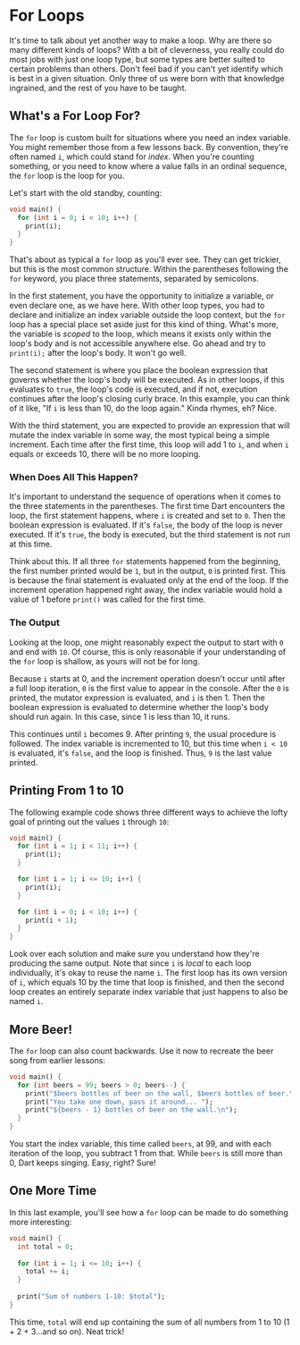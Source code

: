 # For Loops

It's time to talk about yet another way to make a loop. Why are there so many different kinds of loops? With a bit of cleverness, you really could do most jobs with just one loop type, but some types are better suited to certain problems than others. Don't feel bad if you can't yet identify which is best in a given situation. Only three of us were born with that knowledge ingrained, and the rest of you have to be taught.

## What's a For Loop For?
The `for` loop is custom built for situations where you need an index variable. You might remember those from a few lessons back. By convention, they're often named `i`, which could stand for _index_. When you're counting something, or you need to know where a value falls in an ordinal sequence, the `for` loop is the loop for you.

Let's start with the old standby, counting:

```dart
void main() {
  for (int i = 0; i < 10; i++) {
    print(i);
  }
}
```

That's about as typical a `for` loop as you'll ever see. They can get trickier, but this is the most common structure. Within the parentheses following the `for` keyword, you place three statements, separated by semicolons.

In the first statement, you have the opportunity to initialize a variable, or even declare one, as we have here. With other loop types, you had to declare and initialize an index variable outside the loop context, but the `for` loop has a special place set aside just for this kind of thing. What's more, the variable is _scoped_ to the loop, which means it exists only within the loop's body and is not accessible anywhere else. Go ahead and try to `print(i);` after the loop's body. It won't go well.

The second statement is where you place the boolean expression that governs whether the loop's body will be executed. As in other loops, if this evaluates to `true`, the loop's code is executed, and if not, execution continues after the loop's closing curly brace. In this example, you can think of it like, "If `i` is less than 10, do the loop again." Kinda rhymes, eh? Nice.

With the third statement, you are expected to provide an expression that will mutate the index variable in some way, the most typical being a simple increment. Each time after the first time, this loop will add 1 to `i`, and when `i` equals or exceeds 10, there will be no more looping.

### When Does All This Happen?
It's important to understand the sequence of operations when it comes to the three statements in the parentheses. The first time Dart encounters the loop, the first statement happens, where `i` is created and set to `0`. Then the boolean expression is evaluated. If it's `false`, the body of the loop is never executed. If it's `true`, the body is executed, but the third statement is not run at this time.

Think about this. If all three `for` statements happened from the beginning, the first number printed would be `1`, but in the output, `0` is printed first. This is because the final statement is evaluated only at the end of the loop. If the increment operation happened right away, the index variable would hold a value of 1 before `print()` was called for the first time.

### The Output
Looking at the loop, one might reasonably expect the output to start with `0` and end with `10`. Of course, this is only reasonable if your understanding of the `for` loop is shallow, as yours will not be for long.

Because `i` starts at 0, and the increment operation doesn't occur until after a full loop iteration, `0` is the first value to appear in the console. After the `0` is printed, the mutator expression is evaluated, and `i` is then 1. Then the boolean expression is evaluated to determine whether the loop's body should run again. In this case, since 1 is less than 10, it runs.

This continues until `i` becomes 9. After printing `9`, the usual procedure is followed. The index variable is incremented to 10, but this time when `i < 10` is evaluated, it's `false`, and the loop is finished. Thus, `9` is the last value printed.

## Printing From 1 to 10
The following example code shows three different ways to achieve the lofty goal of printing out the values `1` through `10`:

```dart
void main() {
  for (int i = 1; i < 11; i++) {
    print(i);
  }

  for (int i = 1; i <= 10; i++) {
    print(i);
  }

  for (int i = 0; i < 10; i++) {
    print(i + 1);
  }
}
```

Look over each solution and make sure you understand how they're producing the same output. Note that since `i` is _local_ to each loop individually, it's okay to reuse the name `i`. The first loop has its own version of `i`, which equals 10 by the time that loop is finished, and then the second loop creates an entirely separate index variable that just happens to also be named `i`.

## More Beer!
The `for` loop can also count backwards. Use it now to recreate the beer song from earlier lessons:

```dart
void main() {
  for (int beers = 99; beers > 0; beers--) {
    print("$beers bottles of beer on the wall, $beers bottles of beer.");
    print("You take one down, pass it around... ");
    print("${beers - 1} bottles of beer on the wall.\n");
  }
}
```

You start the index variable, this time called `beers`, at 99, and with each iteration of the loop, you subtract 1 from that. While `beers` is still more than 0, Dart keeps singing. Easy, right? Sure!

## One More Time
In this last example, you'll see how a `for` loop can be made to do something more interesting:

```dart
void main() {
  int total = 0;
  
  for (int i = 1; i <= 10; i++) {
    total += i;
  }
  
  print("Sum of numbers 1-10: $total");
}
```

This time, `total` will end up containing the sum of all numbers from 1 to 10 (1 + 2 + 3...and so on). Neat trick!
